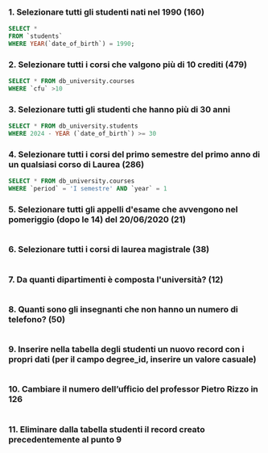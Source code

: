 ### 1. Selezionare tutti gli studenti nati nel 1990 (160)
````SQL
SELECT *
FROM `students`
WHERE YEAR(`date_of_birth`) = 1990;
````

### 2. Selezionare tutti i corsi che valgono più di 10 crediti (479)
````SQL
SELECT * FROM db_university.courses
WHERE `cfu` >10
````

### 3. Selezionare tutti gli studenti che hanno più di 30 anni
````SQL
SELECT * FROM db_university.students
WHERE 2024 - YEAR (`date_of_birth`) >= 30
````

### 4. Selezionare tutti i corsi del primo semestre del primo anno di un qualsiasi corso di Laurea (286)
````SQL
SELECT * FROM db_university.courses
WHERE `period` = 'I semestre' AND `year` = 1
````

### 5. Selezionare tutti gli appelli d'esame che avvengono nel pomeriggio (dopo le 14) del 20/06/2020 (21)
````SQL


````

### 6. Selezionare tutti i corsi di laurea magistrale (38)
````SQL


````
### 7. Da quanti dipartimenti è composta l'università? (12)
````SQL


````
### 8. Quanti sono gli insegnanti che non hanno un numero di telefono? (50)
````SQL


````
### 9. Inserire nella tabella degli studenti un nuovo record con i propri dati (per il campo degree_id, inserire un valore casuale)
````SQL


````
### 10. Cambiare il numero dell’ufficio del professor Pietro Rizzo in 126
````SQL


````
### 11. Eliminare dalla tabella studenti il record creato precedentemente al punto 9
````SQL


````